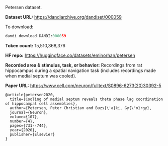 Petersen dataset. 

**Dataset URL:** https://dandiarchive.org/dandiset/000059

To download:
```python
dandi download DANDI:000059
```

**Token count:** 15,510,368,376

**HF repo:** https://huggingface.co/datasets/eminorhan/petersen

**Recorded area & stimulus, task, or behavior:** Recordings from rat hippocampus during a spatial navigation task (includes recordings made when medial septum was cooled).

**Paper URL:** https://www.cell.com/neuron/fulltext/S0896-6273(20)30392-5

```
@article{petersen2020,
  title={Cooling of medial septum reveals theta phase lag coordination of hippocampal cell assemblies},
  author={Petersen, Peter Christian and Buzs{\'a}ki, Gy{\"o}rgy},
  journal={Neuron},
  volume={107},
  number={4},
  pages={731--744},
  year={2020},
  publisher={Elsevier}
}
```